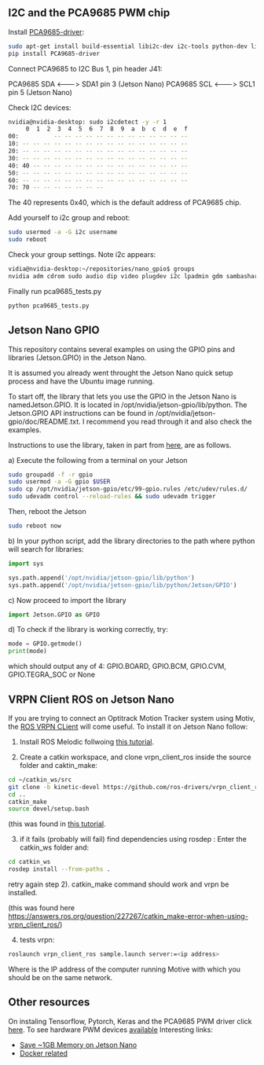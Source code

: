 ## I2C and the PCA9685 PWM chip

Install [PCA9685-driver](https://github.com/voidpp/PCA9685-driver):

```bash 
sudo apt-get install build-essential libi2c-dev i2c-tools python-dev libffi-dev
pip install PCA9685-driver
```

Connect PCA9685 to I2C Bus 1, pin header J41:

PCA9685 SDA <---> SDA1 pin 3 (Jetson Nano)
PCA9685 SCL <---> SCL1 pin 5 (Jetson Nano)

Check I2C devices:

```bash
nvidia@nvidia-desktop: sudo i2cdetect -y -r 1
     0  1  2  3  4  5  6  7  8  9  a  b  c  d  e  f
00:          -- -- -- -- -- -- -- -- -- -- -- -- -- 
10: -- -- -- -- -- -- -- -- -- -- -- -- -- -- -- -- 
20: -- -- -- -- -- -- -- -- -- -- -- -- -- -- -- -- 
30: -- -- -- -- -- -- -- -- -- -- -- -- -- -- -- -- 
40: 40 -- -- -- -- -- -- -- -- -- -- -- -- -- -- -- 
50: -- -- -- -- -- -- -- -- -- -- -- -- -- -- -- -- 
60: -- -- -- -- -- -- -- -- -- -- -- -- -- -- -- -- 
70: 70 -- -- -- -- -- -- --                         
```
The 40 represents 0x40, which is the default address of PCA9685 chip.

Add yourself to i2c group and reboot:

```bash
sudo usermod -a -G i2c username
sudo reboot
```

Check your group settings. Note i2c appears:

```bash
vidia@nvidia-desktop:~/repositories/nano_gpio$ groups
nvidia adm cdrom sudo audio dip video plugdev i2c lpadmin gdm sambashare gpio
```

Finally run pca9685_tests.py 

```bash
python pca9685_tests.py
```

## Jetson Nano GPIO

This repository contains several examples on using the GPIO pins and libraries (Jetson.GPIO) in the Jetson Nano.

It is assumed you already went throught the Jetson Nano quick setup process and have the Ubuntu image running.

To start off, the library that lets you use the GPIO in the Jetson Nano is namedJetson.GPIO. It is located in /opt/nvidia/jetson-gpio/lib/python. The Jetson.GPIO API instructions can be found in /opt/nvidia/jetson-gpio/doc/README.txt. I recommend you read through it and also check the examples.

Instructions to use the library, taken in part from [here](https://github.com/NVIDIA-AI-IOT/jetbot/issues/18), are as follows.

a) Execute the following from a terminal on your Jetson

```bash
sudo groupadd -f -r gpio
sudo usermod -a -G gpio $USER
sudo cp /opt/nvidia/jetson-gpio/etc/99-gpio.rules /etc/udev/rules.d/
sudo udevadm control --reload-rules && sudo udevadm trigger
```
Then, reboot the Jetson

```bash
sudo reboot now
```

b) In your python script, add the library directories to the path where python will search for libraries:

```python
import sys

sys.path.append('/opt/nvidia/jetson-gpio/lib/python')
sys.path.append('/opt/nvidia/jetson-gpio/lib/python/Jetson/GPIO')
```

c) Now proceed to import the library

```python
import Jetson.GPIO as GPIO
```

d) To check if the library is working correctly, try:

```python
mode = GPIO.getmode()
print(mode) 
```

which should output any of 4: GPIO.BOARD, GPIO.BCM, GPIO.CVM, GPIO.TEGRA_SOC or
None

## VRPN Client ROS on Jetson Nano

If you are trying to connect an Optitrack Motion Tracker system using Motiv, the [ROS VRPN CLient](https://github.com/ros-drivers/vrpn_client_ros.git) will come useful. To install it on Jetson Nano follow:

1) Install ROS Melodic follwoing [this tutorial](https://www.stereolabs.com/blog/ros-and-nvidia-jetson-nano/).

2) Create a catkin workspace, and clone vrpn_client_ros inside the source folder and caktin_make:

```bash
cd ~/catkin_ws/src
git clone -b kinetic-devel https://github.com/ros-drivers/vrpn_client_ros.git
cd ..
catkin_make
source devel/setup.bash
```

(this was found in [this tutorial](https://answers.ros.org/question/297054/vrpn_client_ros-unable-to-locate-package/).

3) if it fails (probably will fail) find dependencies using rosdep :
Enter the catkin_ws folder and:

```bash
cd catkin_ws
rosdep install --from-paths .
```

retry again step 2). catkin_make command should work and vrpn be installed.

(this was found here https://answers.ros.org/question/227267/catkin_make-error-when-using-vrpn_client_ros/)

4) tests vrpn:

```bash
roslaunch vrpn_client_ros sample.launch server:=<ip address>
```

Where <ip address> is the IP address of the computer running Motive with which you should be on the same network.

## Other resources

On instaling Tensorflow, Pytorch, Keras and the PCA9685 PWM driver click [here](https://medium.com/@feicheung2016/getting-started-with-jetson-nano-and-autonomous-donkey-car-d4f25bbd1c83).
To see hardware PWM devices [available](https://devtalk.nvidia.com/default/topic/1049655/jetson-nano/how-do-i-use-pwm-on-jetson-nano-/post/5328800/#5328800)
Interesting links:
- [Save ~1GB Memory on Jetson Nano](https://www.zaferarican.com/post/how-to-save-1gb-memory-on-jetson-nano-by-installing-lubuntu-desktop)
- [Docker related](https://blog.hypriot.com/post/nvidia-jetson-nano-intro/)


